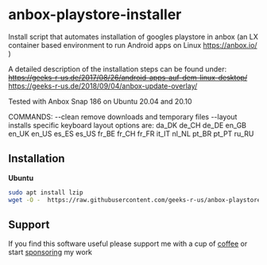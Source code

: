 # anbox-playstore-installer
Install script that automates installation of googles playstore in anbox (an LX container based environment to run Android apps on Linux https://anbox.io/ )

A detailed description of the installation steps can be found under: 
~~https://geeks-r-us.de/2017/08/26/android-apps-auf-dem-linux-desktop/~~
https://geeks-r-us.de/2018/09/04/anbox-update-overlay/

Tested with Anbox Snap 186 on Ubuntu 20.04 and 20.10

COMMANDS:
 --clean    remove downloads and temporary files
 --layout   installs specific keyboard layout options are: da_DK de_CH de_DE en_GB en_UK en_US es_ES es_US fr_BE fr_CH fr_FR it_IT nl_NL pt_BR pt_PT ru_RU

## Installation

**Ubuntu**

```bash
sudo apt install lzip
wget -O -  https://raw.githubusercontent.com/geeks-r-us/anbox-playstore-installer/master/install-playstore.sh | bash
```

## Support
If you find this software useful please support me with a cup of [coffee](https://ko-fi.com/geeks_r_us) or start [sponsoring](https://github.com/sponsors/geeks-r-us) my work

